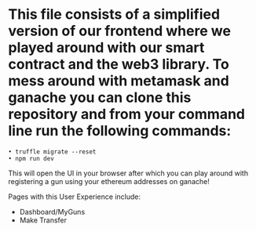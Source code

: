 # This file consists of a simplified version of our frontend where we played around with our smart contract and the web3 library. To mess around with metamask and ganache you can clone this repository and from your command line run the following commands:
    • truffle migrate --reset 
    • npm run dev
    
This will open the UI in your browser after which you can play around with registering a gun using your ethereum addresses on ganache! 

Pages with this User Experience include: 
- Dashboard/MyGuns 
- Make Transfer


